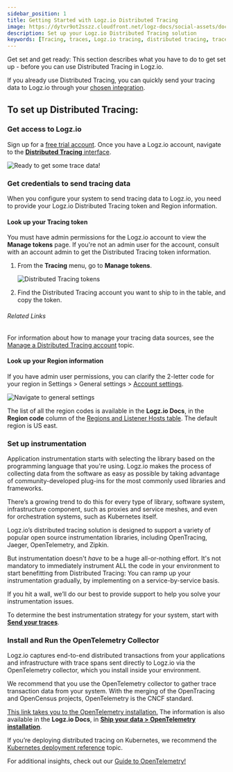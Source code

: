 ```yaml
---
sidebar_position: 1
title: Getting Started with Logz.io Distributed Tracing
image: https://dytvr9ot2sszz.cloudfront.net/logz-docs/social-assets/docs-social.jpg
description: Set up your Logz.io Distributed Tracing solution
keywords: [Tracing, traces, Logz.io tracing, distributed tracing, trace]
---
```


Get set and get ready: This section describes what you have to do to get set up - before you can use Distributed Tracing in Logz.io.

If you already use Distributed Tracing, you can quickly send your tracing data to Logz.io through your [chosen integration](https://app.logz.io/#/dashboard/integrations/). 


## To set up Distributed Tracing: 


### Get access to Logz.io

Sign up for a [free trial account](https://logz.io/freetrial).
Once you have a Logz.io account, navigate to the [**Distributed Tracing** interface](https://app.logz.io/#/dashboard/jaeger).

![Ready to get some trace data!](https://dytvr9ot2sszz.cloudfront.net/logz-docs/distributed-tracing/tracing_activate.png)

### Get credentials to send tracing data

When you configure your system to send tracing data to Logz.io, you need to provide your Logz.io Distributed Tracing token and Region information.

#### Look up your Tracing token

You must have admin permissions for the Logz.io account to view the **Manage tokens** page. If you're not an admin user for the account, consult with an account admin to get the Distributed Tracing token information. 

   1. From the **Tracing** menu, go to **Manage tokens**.

      ![Distributed Tracing tokens](https://dytvr9ot2sszz.cloudfront.net/logz-docs/distributed-tracing/tracing-token_oct2021.gif)

   1. Find the Distributed Tracing account you want to ship to in the table, and copy the token. 

###### Related Links

For information about how to manage your tracing data sources, see the [Manage a Distributed Tracing account](https://docs.logz.io/docs/user-guide/admin/logzio-accounts/manage-the-main-account-and-sub-accounts/#tracing) topic.



#### Look up your Region information

If you have admin user permissions, you can clarify the 2-letter code for your region in Settings > General settings > [Account settings](https://app.logz.io/#/dashboard/settings/general).

![Navigate to general settings](https://dytvr9ot2sszz.cloudfront.net/logz-docs/distributed-tracing/general-settings1_sept2021.png)

The list of all the region codes is available in the **Logz.io Docs**, in the **Region code** column of the [Regions and Listener Hosts table](https://docs.logz.io/docs/user-guide/admin/hosting-regions/account-region/#available-regions). The default region is US east.


### Set up instrumentation

Application instrumentation starts with selecting the library based on the programming language that you're using. Logz.io makes the process of collecting data from the software as easy as possible by taking advantage of community-developed plug-ins for the most commonly used libraries and frameworks. 

There’s a growing trend to do this for every type of library, software system, infrastructure component, such as proxies and service meshes, and even for orchestration systems, such as Kubernetes itself.

Logz.io’s distributed tracing solution is designed to support a variety of popular open source instrumentation libraries, including OpenTracing, Jaeger, OpenTelemetry, and Zipkin.    

But instrumentation doesn't *have* to be a huge all-or-nothing effort. It's not mandatory to immediately instrument ALL the code in your environment to start benefitting from Distributed Tracing: You can ramp up your instrumentation gradually, by implementing on a service-by-service basis.  

If you hit a wall, we’ll do our best to provide support to help you solve your instrumentation issues. 

To determine the best instrumentation strategy for your system, start with [**Send your traces**](https://app.logz.io/#/dashboard/integrations/collectors).


### Install and Run the OpenTelemetry Collector

Logz.io captures end-to-end distributed transactions from your applications and infrastructure with trace spans sent directly to Logz.io via the OpenTelemetry collector, which you install inside your environment.

We recommend that you use the OpenTelemetry collector to gather trace transaction data from your system. With the merging of the OpenTracing and OpenCensus projects, OpenTelemetry is the CNCF standard. 

[This link takes you to the OpenTelemetry installation.](https://app.logz.io/#/dashboard/send-your-data/tracing-sources/opentelemetry) 
The information is also available in the **Logz.io Docs**, in [**Ship your data > OpenTelemetry installation**](https://docs.logz.io/shipping/tracing-sources/opentelemetry.html).

If you’re deploying distributed tracing on Kubernetes, we recommend the [Kubernetes deployment reference](https://docs.logz.io/shipping/tracing-sources/otel-traces-helm.html) topic.

For additional insights, check out our [Guide to OpenTelemetry!](https://logz.io/learn/opentelemetry-guide/)